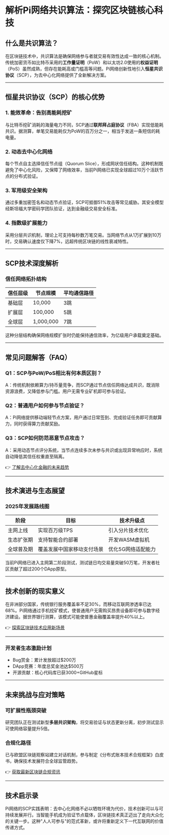 # 解析Pi网络共识算法：探究区块链核心科技

## 什么是共识算法？

在区块链技术中，共识算法是确保网络参与者就交易有效性达成一致的核心机制。传统加密货币如比特币采用的**工作量证明**（PoW）和以太坊2.0使用的**权益证明**（PoS）虽然成熟，但存在能耗高或门槛高等问题。Pi网络创新性地引入**恒星共识协议**（SCP），为去中心化网络提供了全新解决方案。

---

## 恒星共识协议（SCP）的核心优势

### 1. 能效革命：告别高能耗挖矿
与比特币挖矿消耗的海量电力不同，SCP通过**联邦拜占庭协议**（FBA）实现低能耗共识。据测算，单笔交易能耗仅为PoW的百万分之一，相当于发送一条短信的耗电量。

### 2. 动态去中心化网络
每个节点自主选择信任节点组（Quorum Slice），形成网状信任结构。这种机制既避免了中心化风险，又保障了网络效率，当前Pi网络已实现全球超过10万个活跃节点的分布式验证。

### 3. 军用级安全架构
通过多重加密签名和动态节点验证，SCP可抵御51%攻击等常见威胁。其安全模型经斯坦福大学密码学团队验证，达到金融级交易安全标准。

### 4. 指数级扩展能力
采用分层共识机制，理论上可支持每秒数万笔交易。当网络节点从1万扩展到10万时，交易确认速度仅下降7%，远超传统区块链的线性衰减特性。

---

## SCP技术深度解析

### 信任网络拓扑结构
| 信任层级 | 节点规模 | 平均通信路径 |
|----------|----------|--------------|
| 基础层   | 10,000   | 3跳          |
| 扩展层   | 100,000  | 5跳          |
| 全球层   | 1,000,000| 7跳          |

这种分层结构确保网络规模扩张时仍能保持通信效率，为亿级用户承载奠定基础。

---

## 常见问题解答（FAQ）

### Q1：SCP与PoW/PoS相比有何本质区别？
A：传统机制依赖算力/持币量竞争，而SCP通过节点信任网络达成共识，既消除资源浪费，又降低参与门槛。用户无需专业矿机即可参与验证。

### Q2：普通用户如何参与节点验证？
A：Pi网络提供移动端轻节点方案，用户通过日常签到、完成验证任务即可贡献算力，同时获得算力贡献奖励。

### Q3：SCP如何防范恶意节点攻击？
A：采用动态节点评分系统，当节点连续多次未参与共识或出现异常响应时，系统自动降低其信任权重直至隔离。

👉 [了解去中心化金融的未来趋势](https://bit.ly/okx_welcome)

---

## 技术演进与生态展望

### 2025年发展路线图
| 阶段       | 目标                      | 技术升级点               |
|------------|---------------------------|--------------------------|
| 主网上线   | 实现百万级TPS             | 引入分片技术优化         |
| 生态扩张期 | 支持智能合约部署          | 开发WASM虚拟机           |
| 全球普及期 | 覆盖发展中国家移动支付场景| 优化5G网络适配能力       |

当前Pi网络已进入主网第二阶段测试，测试链日均交易量突破50万笔，开发者社区贡献了超过200个DApp原型。

---

## 技术创新的现实意义

在非洲部分国家，传统银行服务覆盖率不足30%，而移动互联网渗透率已达68%。Pi网络通过手机挖矿模式，使普通用户无需购买昂贵设备即可参与数字经济建设。据世界银行测算，该模式可能使普惠金融覆盖率提升40%以上。

👉 [探索区块链技术应用新场景](https://bit.ly/okx_welcome)

---

### 开发者生态激励计划
- Bug赏金：累计发放超过$200万
- DApp竞赛：年度总奖金池达$500万
- 开源贡献：核心代码库已获3000+GitHub星标

---

## 未来挑战与应对策略

### 可扩展性瓶颈突破
研究团队正在测试新型**多层共识架构**，将交易验证与状态更新分离，初步测试显示可使网络容量提升5倍。

### 合规化路径
已与欧盟区块链观察站建立对话机制，参与制定《分布式账本技术合规框架》白皮书，确保技术发展符合全球监管趋势。

👉 [获取最新区块链合规资讯](https://bit.ly/okx_welcome)

---

## 技术启示录

Pi网络的SCP实践表明：去中心化网络不必以牺牲环境为代价，技术创新可以与可持续发展并行。当智能手机成为验证节点载体，区块链技术真正迈出了走向大众化的关键一步。这种"人人可参与"的范式革新，或许将重新定义下一代互联网的价值传递方式。